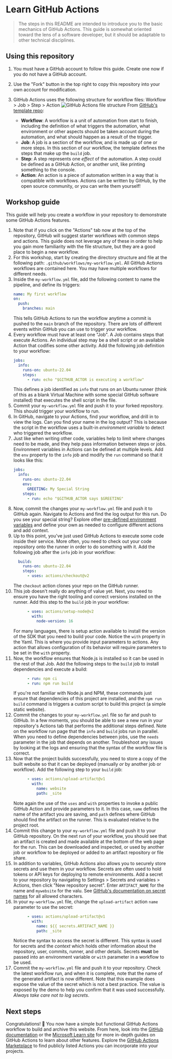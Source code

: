 # Learn GitHub Actions

> The steps in this README are intended to introduce you to the basic mechanics of GitHub Actions.
> This guide is somewhat oriented toward the lens of a software developer, but it should be adaptable to other technical disciplines.

## Using this repository

1. You must have a GitHub account to follow this guide. Create one now if you do not have a GitHub account.
2. Use the "Fork" button in the top right to copy this repository into your own account for modification.
2. GitHub Actions uses the following structure for workflow files: Workflow > Job > Step > Action
![GitHub Actions file structure](./assets/github-actions-file-structure.png)
From [GitHub's template repo](https://github.com/skills/continuous-integration):

   - **Workflow**: A workflow is a unit of automation from start to finish, including the definition of what triggers the automation, what environment or other aspects should be taken account during the automation, and what should happen as a result of the trigger.
   - **Job**: A job is a section of the workflow, and is made up of one or more steps. In this section of our workflow, the template defines the steps that make up the `build` job.
   - **Step**: A step represents one _effect_ of the automation. A step could be defined as a GitHub Action, or another unit, like printing something to the console.
   - **Action**: An action is a piece of automation written in a way that is compatible with workflows. Actions can be written by GitHub, by the open source community, or you can write them yourself!

## Workshop guide

This guide will help you create a workflow in your repository to demonstrate some GitHub Actions features.

1. Note that if you click on the "Actions" tab now at the top of the repository, GitHub will suggest starter workflows with common steps and actions. This guide does not leverage any of these in order to help you gain more familiarity with the file structure, but they are a good place to begin a new workflow.
2. For this workshop, start by creating the directory structure and file at the following path: `.github/workflows/my-workflow.yml`. All GitHub Actions workflows are contained here. You may have multiple workflows for different needs.
3. Inside the `my-workflow.yml` file, add the following content to name the pipeline, and define its triggers:
    ```yml
    name: My first workflow
    on:
      push:
        branches: main
    ```
    This tells GitHub Actions to run the workflow anytime a commit is pushed to the `main` branch of the repository.
    There are lots of different events within GitHub you can use to trigger your workflow.
4. Every workflow must have at least one "Job". A Job contains steps that execute Actions.
    An individual step may be a shell script or an available Action that codifies some other activity.
    Add the following job definition to your workflow:
    ```yml
    jobs:
      info:
        runs-on: ubuntu-22.04
        steps:
          - run: echo "$GITHUB_ACTOR is executing a workflow"
    ```
    This defines a job identified as `info` that runs on an Ubuntu runner (think of this as a blank Virtual Machine with some special GitHub software installed) that executes the shell script in the file.
5. Commit your `my-workflow.yml` file and push it to your forked repository.
    This should trigger your workflow to run.
6. In GitHub, navigate to your Actions, find your workflow, and drill in to view the logs.
    Can you find your name in the log output?
    This is because the script in the workflow uses a built-in _environment variable_ to detect who triggered the workflow.
7. Just like when writing other code, variables help to limit where changes need to be made, and they help pass information between steps or jobs.
    Environment variables in Actions can be defined at multiple levels.
    Add the `env` property to the `info` job and modify the `run` command so that it looks like this:
    ```yml
    jobs:
      info:
        runs-on: ubuntu-22.04
        env:
          GREETING: My Special String
        steps:
          - run: echo "$GITHUB_ACTOR says $GREETING"
    ```
8. Now, commit the changes your `my-workflow.yml` file and push it to GitHub again.
    Navigate to Actions and find the log output for this run.
    Do you see your special string?
    Explore other [pre-defined environment variables](https://docs.github.com/en/actions/learn-github-actions/variables#default-environment-variables) and define your own as needed to configure different actions and add context.
9. Up to this point, you've just used GitHub Actions to execute some code inside their service.
    More often, you need to check out your code repository onto the runner in order to do something with it.
    Add the following job after the `info` job in your workflow:
    ```yml
      build:
        runs-on: ubuntu-22.04
        steps:
          - uses: actions/checkout@v2
    ```
    The `checkout` action clones your repo on the GitHub runner.
10. This job doesn't really do anything of value yet. Next, you need to ensure you have the right tooling and correct versions installed on the runner. Add this step to the `build` job in your workflow:
    ```yml
          - uses: actions/setup-node@v2
            with:
              node-version: 16
    ```
    For many languages, there is setup action available to install the version of the SDK that you need to build your code.
    Notice the `with` property in the Yaml. This is where you provide input parameters to actions. Any action that allows configuration of its behavior will require parameters to be set in the `with` property.
11. Now, the workflow ensures that Node.js is installed so it can be used in the rest of that Job.
    Add the following steps to the `build` job to install dependencies and execute a build:
    ```yml
          - run: npm ci
          - run: npm run build
    ```
    If you're not familiar with Node.js and NPM, these commands just ensure that dependencies of this project are installed, and the `npm run build` command is triggers a custom script to build this project (a simple static website).
12. Commit the changes to your `my-workflow.yml` file so far and push to GitHub.
    In a few moments, you should be able to see a new run in your repository's Actions tab that performs the additional steps defined.
    Note on the workflow run page that the `info` and `build` jobs run in parallel. When you need to define dependencies between jobs, use the `needs` parameter in the job that depends on another.
    Troubleshoot any issues by looking at the logs and ensuring that the syntax of the workflow file is correct.
13. Now that the project builds successfully, you need to store a copy of the built website so that it can be deployed (manually _or_ by another job or workflow). Add the following step to your `build` job:
    ```yml
          - uses: actions/upload-artifact@v1
            with:
              name: website
              path: _site
    ```
    Note again the use of the `uses` and `with` properties to invoke a public GitHub Action and provide parameters to it.
    In this case, `name` defines the name of the artifact you are saving, and `path` defines where GitHub should find the artifact on the runner.
    This is evaluated relative to the project root.
14. Commit this change to your `my-workflow.yml` file and push it to your GitHub repository.
    On the next run of your workflow, you should see that an artifact is created and made available at the bottom of the web page for the run.
    This can be downloaded and inspected, or used by another job or workflow to be deployed or added to an artifact repository or file share.
15. In addition to variables, GitHub Actions also allows you to securely store secrets and use them in your workflow.
    Secrets are often used to hold tokens or API keys for deploying to remote environments.
    Add a secret to your repository by navigating to Settings > Secrets and variables > Actions, then click "New repository secret".
    Enter `ARTIFACT_NAME` for the name and `mywebsite` for the valu.
    See [GitHub's documentation on secret names](https://docs.github.com/en/actions/security-guides/encrypted-secrets#naming-your-secrets) for all allowed characters.
16. In your `my-workflow.yml` file, change the `upload-artifact` action `name` parameter to use the secret:
    ```yml
          - uses: actions/upload-artifact@v1
            with:
              name: ${{ secrets.ARTIFACT_NAME }}
              path: _site
    ```
    Notice the syntax to access the secret is different.
    This syntax is used for secrets and the _context_ which holds other information about the repository, user, commits, runner, and other details.
    Secrets **must** be passed into an environment variable or `with` parameter in a workflow to be used.
17. Commit the `my-workflow.yml` file and push it to your repository.
    Check the latest workflow run, and when it is complete, note that the name of the generated artifact is now different.
    Note that this example does expose the value of the secret which is not a best practice.
    The value is exposed by the demo to help you confirm that it was used successfully.
    _Always take care not to log secrets_.

## Next steps

Congratulations! 🎉 You now have a simple but functional GitHub Actions workflow to build and archive this website. From here, look into the [GitHub documentation](https://docs.github.com/en/actions/learn-github-actions/understanding-github-actions) or the [Microsoft Learn site](https://learn.microsoft.com/en-us/training/paths/automate-workflow-github-actions/) for more in-depth guides on GitHub Actions to learn about other features. Explore the [GitHub Actions Marketplace](https://github.com/marketplace/actions/) to find publicly listed Actions you can incorporate into your projects.
